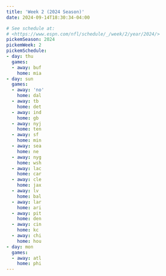 ```yaml
---
title: 'Week 2 (2024 Season)'
date: 2024-09-14T18:30:34-04:00

# See schedule at:
# <https://www.espn.com/nfl/schedule/_/week/2/year/2024/>
pickemSeason: 2024
pickemWeek: 2
pickemSchedule:
- day: thu
  games:
  - away: buf
    home: mia
- day: sun
  games:
  - away: 'no'
    home: dal
  - away: tb
    home: det
  - away: ind
    home: gb
  - away: nyj
    home: ten
  - away: sf
    home: min
  - away: sea
    home: ne
  - away: nyg
    home: wsh
  - away: lac
    home: car
  - away: cle
    home: jax
  - away: lv
    home: bal
  - away: lar
    home: ari
  - away: pit
    home: den
  - away: cin
    home: kc
  - away: chi
    home: hou
- day: mon
  games:
  - away: atl
    home: phi
---
```

